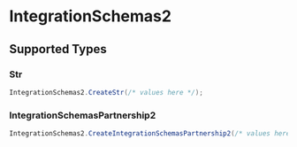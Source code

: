 # IntegrationSchemas2


## Supported Types

### Str

```csharp
IntegrationSchemas2.CreateStr(/* values here */);
```

### IntegrationSchemasPartnership2

```csharp
IntegrationSchemas2.CreateIntegrationSchemasPartnership2(/* values here */);
```
